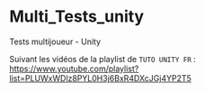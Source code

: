 # Multi_Tests_unity
Tests multijoueur - Unity

Suivant les vidéos de la playlist de `TUTO UNITY FR` : https://www.youtube.com/playlist?list=PLUWxWDlz8PYL0H3j6BxR4DXcJGj4YP2T5